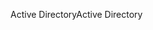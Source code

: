 <span data-ttu-id="a447a-101">Active Directory</span><span class="sxs-lookup"><span data-stu-id="a447a-101">Active Directory</span></span>